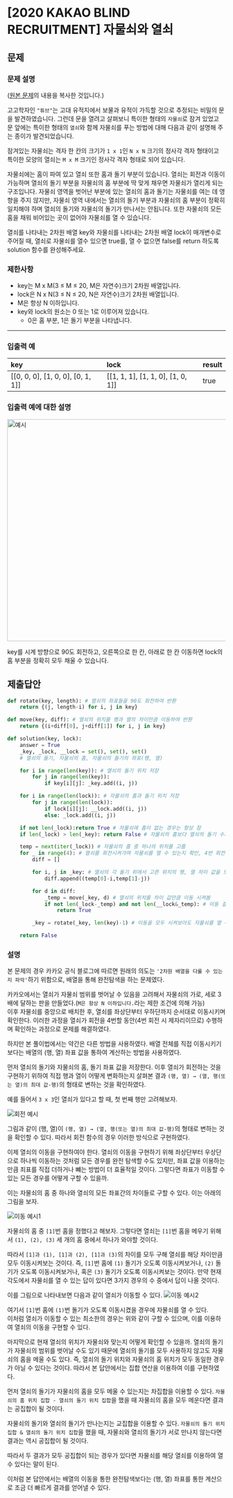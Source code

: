 # [2020 KAKAO BLIND RECRUITMENT] 자물쇠와 열쇠
## 문제
### 문제 설명
([원본 문제](https://programmers.co.kr/learn/courses/30/lessons/60059)의 내용을 복사한 것입니다.)

고고학자인 `"튜브"`는 고대 유적지에서 보물과 유적이 가득할 것으로 추정되는 비밀의 문을 발견하였습니다. 그런데 문을 열려고 살펴보니 특이한 형태의 `자물쇠`로 잠겨 있었고 문 앞에는 특이한 형태의 `열쇠`와 함께 자물쇠를 푸는 방법에 대해 다음과 같이 설명해 주는 종이가 발견되었습니다.

잠겨있는 자물쇠는 격자 한 칸의 크기가 `1 x 1`인 `N x N` 크기의 정사각 격자 형태이고 특이한 모양의 열쇠는 `M x M` 크기인 정사각 격자 형태로 되어 있습니다.

자물쇠에는 홈이 파여 있고 열쇠 또한 홈과 돌기 부분이 있습니다. 열쇠는 회전과 이동이 가능하며 열쇠의 돌기 부분을 자물쇠의 홈 부분에 딱 맞게 채우면 자물쇠가 열리게 되는 구조입니다. 자물쇠 영역을 벗어난 부분에 있는 열쇠의 홈과 돌기는 자물쇠를 여는 데 영향을 주지 않지만, 자물쇠 영역 내에서는 열쇠의 돌기 부분과 자물쇠의 홈 부분이 정확히 일치해야 하며 열쇠의 돌기와 자물쇠의 돌기가 만나서는 안됩니다. 또한 자물쇠의 모든 홈을 채워 비어있는 곳이 없어야 자물쇠를 열 수 있습니다.

열쇠를 나타내는 2차원 배열 key와 자물쇠를 나타내는 2차원 배열 lock이 매개변수로 주어질 때, 열쇠로 자물쇠를 열수 있으면 true를, 열 수 없으면 false를 return 하도록 solution 함수를 완성해주세요.

### 제한사항
* key는 M x M(3 ≤ M ≤ 20, M은 자연수)크기 2차원 배열입니다.
* lock은 N x N(3 ≤ N ≤ 20, N은 자연수)크기 2차원 배열입니다.
* M은 항상 N 이하입니다.
* key와 lock의 원소는 0 또는 1로 이루어져 있습니다.
  * 0은 홈 부분, 1은 돌기 부분을 나타냅니다.

___

### 입출력 예
|key|lock|result|
|:---|:---|:---|
|[[0, 0, 0], [1, 0, 0], [0, 1, 1]]|[[1, 1, 1], [1, 1, 0], [1, 0, 1]]|true|

### 입출력 예에 대한 설명
<img width="512" alt="예시" src="https://user-images.githubusercontent.com/77680436/113864386-cdbdb900-97e5-11eb-9af6-bfa0ac30201b.png">

key를 시계 방향으로 90도 회전하고, 오른쪽으로 한 칸, 아래로 한 칸 이동하면 lock의 홈 부분을 정확히 모두 채울 수 있습니다.

## 제출답안
```python
def rotate(key, length): # 열쇠의 좌표들을 90도 회전하여 반환
    return {(j, length-i) for i, j in key}

def move(key, diff): # 열쇠의 위치를 행과 열의 차이만큼 이동하여 반환
    return {(i+diff[0], j+diff[1]) for i, j in key}

def solution(key, lock):
    answer = True
    _key, _lock, __lock = set(), set(), set()
    # 열쇠의 돌기, 자물쇠의 홈, 자물쇠의 돌기의 좌표(행, 열)

    for i in range(len(key)): # 열쇠의 돌기 위치 저장
        for j in range(len(key)):
            if key[i][j]: _key.add((i, j))

    for i in range(len(lock)): # 자물쇠의 홈과 돌기 위치 저장
        for j in range(len(lock)):
            if lock[i][j]: __lock.add((i, j))
            else: _lock.add((i, j))

    if not len(_lock):return True # 자물쇠에 홈이 없는 경우는 항상 참
    if len(_lock) > len(_key): return False # 자물쇠의 홈보다 열쇠의 돌기 수가 적은 경우 항상 거짓

    temp = next(iter(_lock)) # 자물쇠의 홈 중 하나의 위치를 고름
    for _ in range(4): # 열쇠를 회전시켜가며 자물쇠를 열 수 있는지 확인, 4번 회전시키면 결국 제자리이므로 범위는 4
        diff = []

        for i, j in _key: # 열쇠의 각 돌기 위에서 고른 위치의 행, 열 차이 값을 모두 저장
            diff.append((temp[0]-i,temp[1]-j))

        for d in diff:
            _temp = move(_key, d) # 열쇠의 위치를 차이 값만큼 이동 시켜봄
            if not len(_lock-_temp) and not len(__lock&_temp): # 이동 결과 열쇠의 돌기가 홈을 모두 채우면서 자물쇠 돌기와 맞물리지 않으면 True
                return True

        _key = rotate(_key, len(key)-1) # 이동을 모두 시켜보아도 자물쇠를 열 수 없다면 열쇠를 회전

    return False
```
### 설명
본 문제의 경우 카카오 공식 블로그에 따르면 원래의 의도는 `'2차원 배열을 다룰 수 있는지 파악'`하기 위함으로, 배열을 통해 완전탐색을 하는 문제였다.

카카오에서는 열쇠가 자물쇠 범위를 벗어날 수 있음을 고려해서 자물쇠의 가로, 세로 3배에 달하는 판을 만들었다.(`M은 항상 N 이하입니다.`라는 제한 조건에 의해 가능)  
이후 자물쇠를 중앙으로 배치한 후, 열쇠를 좌상단부터 우하단까지 순서대로 이동시키며 확인한다. 이러한 과정을 열쇠가 회전을 4번할 동안(4번 회전 시 제자리이므로) 수행하며 확인하는 과정으로 문제를 해결하였다.

하지만 본 풀이법에서는 약간은 다른 방법을 사용하였다. 배열 전체를 직접 이동시키기 보다는 배열의 (행, 열) 좌표 값을 통하여 계산하는 방법을 사용하였다.

먼저 열쇠의 돌기와 자물쇠의 홈, 돌기 좌표 값을 저장한다.
이후 열쇠가 회전하는 것을 구현하기 위하여 직접 행과 열이 어떻게 변화하는지 살펴본 결과 `(행, 열) → (열, 행(또는 열)의 최대 값-행)`의 형태로 변하는 것을 확인하였다.

예를 들어서 `3 x 3`인 열쇠가 있다고 할 때, 첫 번째 행만 고려해보자.

![회전 예시](https://user-images.githubusercontent.com/77680436/113868779-0318d580-97eb-11eb-9461-ffb9351169a4.png)

그림과 같이 (행, 열)이 `(행, 열) → (열, 행(또는 열)의 최대 값-행)`의 형태로 변하는 것을 확인할 수 있다.
따라서 회전 함수의 경우 이러한 방식으로 구현하였다.

이제 열쇠의 이동을 구현하여야 한다. 열쇠의 이동을 구현하기 위해 좌상단부터 우상단으로 하나씩 이동하는 것처럼 모든 경우를 완전 탐색할 수도 있지만, 좌표 값을 이용하는 만큼 
죄표를 직접 더하거나 뺴는 방법이 더 효율적일 것이다. 그렇다면 좌표가 이동할 수 있는 모든 경우를 어떻게 구할 수 있을까.

이는 자물쇠의 홈 중 하나와 열쇠의 모든 좌표간의 차이들로 구할 수 있다. 이는 아래의 그림을 보자.

![이동 예시1](https://user-images.githubusercontent.com/77680436/113871325-bda9d780-97ed-11eb-97f1-b771c6e48b31.png)

자물쇠의 홈 중 `[1]`번 홈을 정했다고 해보자. 그렇다면 열쇠는 `[1]`번 홈을 메우기 위해서 `(1), (2), (3)` 세 개의 홈 중에서 하나가 와야할 것이다.

따라서 `[1]과 (1), [1]과 (2), [1]과 (3)`의 차이를 모두 구해 열쇠를 해당 차이만큼 모두 이동시켜보는 것이다. 즉, `[1]`번 홈에 `(1)` 돌기가 오도록 이동시켜보거나, 
`(2)` 돌기가 오도록 이동시켜보거나, 혹은 `(3)` 돌기가 오도록 이동시켜보는 것이다. 만약 현재 각도에서 자물쇠를 열 수 있는 답이 있다면 3가지 경우의 수 중에서 답이 나올 것이다.

이를 그림으로 나타내보면 다음과 같이 열쇠가 이동할 수 있다.
![이동 예시2](https://user-images.githubusercontent.com/77680436/113872154-97d10280-97ee-11eb-8ac7-eae0165f0f93.png)

여기서 `[1]`번 홈에 `(1)`번 돌기가 오도록 이동시켰을 경우에 자물쇠를 열 수 있다.  
이처럼 열쇠가 이동할 수 있는 최소한의 경우는 위와 같이 구할 수 있으며, 이를 이용하여 열쇠의 이동을 구현할 수 있다.

마지막으로 현재 열쇠의 위치가 자물쇠와 맞는지 어떻게 확인할 수 있을까. 열쇠의 돌기가 자물쇠의 범위를 벗어날 수도 있기 때문에 열쇠의 돌기를 모두 사용하지 않고도 자물쇠의 홈을 메울 수도 있다. 
즉, 열쇠의 돌기 위치와 자물쇠의 홈 위치가 모두 동일한 경우가 아닐 수 있다는 것이다. 따라서 본 답안에서는 집합 연산을 이용하여 이를 구현하였다.

먼저 열쇠의 돌기가 자물쇠의 홈을 모두 메울 수 있는지는 차집합을 이용할 수 있다. `자물쇠의 홈 위치 집합 - 열쇠의 돌기 위치 집합`을 했을 때 자물쇠의 홈을 모두 메운다면 결과는 공집합이 될 것이다.

자물쇠의 돌기와 열쇠의 돌기가 만나는지는 교집합을 이용할 수 있다. `자물쇠의 돌기 위치 집합 & 열쇠의 돌기 위치 집합`을 했을 때, 자물쇠와 열쇠의 돌기가 서로 만나지 않는다면 결과는 역시 공집합이 될 것이다.

따라서 두 결과가 모두 공집합이 되는 경우가 있다면 자물쇠를 해당 열쇠를 이용하여 열 수 있다는 말이 된다.

이처럼 본 답안에서는 배열의 이동을 통한 완전탐색보다는 (행, 열) 좌표를 통한 계산으로 조금 더 빠르게 결과를 얻어낼 수 있다.
